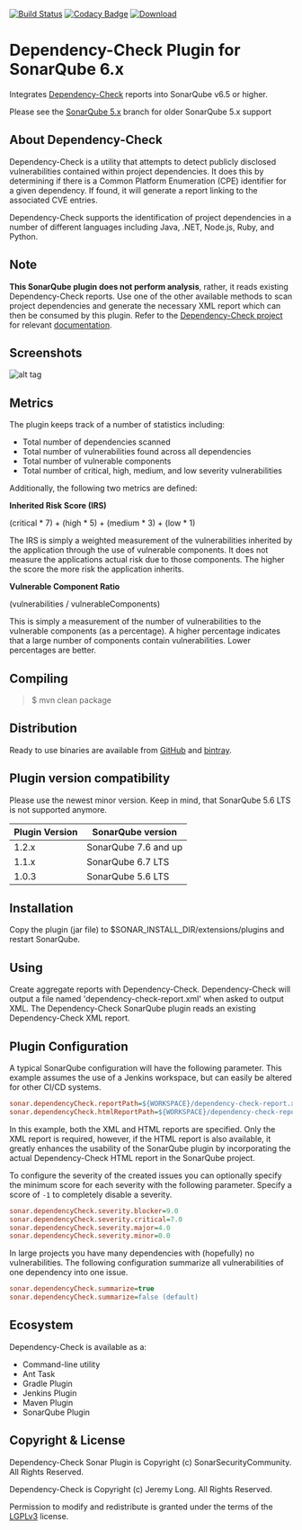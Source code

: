 [![Build Status](https://travis-ci.org/SonarSecurityCommunity/dependency-check-sonar-plugin.svg?branch=master)](https://travis-ci.org/SonarSecurityCommunity/dependency-check-sonar-plugin)
[![Codacy Badge](https://api.codacy.com/project/badge/Grade/412eb95dd49d47bca70d53b685fb247a)](https://www.codacy.com/app/SonarSecurityCommunity/dependency-check-sonar-plugin?utm_source=github.com&amp;utm_medium=referral&amp;utm_content=SonarSecurityCommunity/dependency-check-sonar-plugin&amp;utm_campaign=Badge_Grade)
[![Download](https://api.bintray.com/packages/sonarsecuritycommunity/owasp/sonar-dependency-check/images/download.svg)](https://bintray.com/sonarsecuritycommunity/owasp/sonar-dependency-check/_latestVersion)

Dependency-Check Plugin for SonarQube 6.x
=====================================

Integrates [Dependency-Check] reports into SonarQube v6.5 or higher.

Please see the [SonarQube 5.x] branch for older SonarQube 5.x support

About Dependency-Check
-------------------
Dependency-Check is a utility that attempts to detect publicly disclosed vulnerabilities contained within project dependencies. It does this by determining if there is a Common Platform Enumeration (CPE) identifier for a given dependency. If found, it will generate a report linking to the associated CVE entries.

Dependency-Check supports the identification of project dependencies in a number of different languages including Java, .NET, Node.js, Ruby, and Python.

Note
-------------------
**This SonarQube plugin does not perform analysis**, rather, it reads existing Dependency-Check reports. Use one of the other available methods to scan project dependencies and generate the necessary XML report which can then be consumed by this plugin. Refer to the [Dependency-Check project](https://github.com/jeremylong/DependencyCheck) for relevant [documentation](https://jeremylong.github.io/DependencyCheck/).

Screenshots
-------------------

![alt tag](screenshots/dashboard-widget.png)

Metrics
-------------------

The plugin keeps track of a number of statistics including:

* Total number of dependencies scanned
* Total number of vulnerabilities found across all dependencies
* Total number of vulnerable components
* Total number of critical, high, medium, and low severity vulnerabilities

Additionally, the following two metrics are defined:

__Inherited Risk Score (IRS)__

(critical * 7) + (high * 5) + (medium * 3) + (low * 1)

The IRS is simply a weighted measurement of the vulnerabilities inherited by the application through the use of vulnerable components. It does not measure the applications actual risk due to those components. The higher the score the more risk the application inherits.

__Vulnerable Component Ratio__

(vulnerabilities / vulnerableComponents)

This is simply a measurement of the number of vulnerabilities to the vulnerable components (as a percentage). A higher percentage indicates that a large number of components contain vulnerabilities. Lower percentages are better.


Compiling
-------------------

> $ mvn clean package

Distribution
-------------------
Ready to use binaries are available from [GitHub] and [bintray].

Plugin version compatibility
-------------------

Please use the newest minor version. Keep in mind, that SonarQube 5.6 LTS is not supported anymore.

Plugin Version | SonarQube version
----------------- | --------------
1.2.x | SonarQube 7.6 and up
1.1.x | SonarQube 6.7 LTS
1.0.3 | SonarQube 5.6 LTS

Installation
-------------------
Copy the plugin (jar file) to $SONAR_INSTALL_DIR/extensions/plugins and restart SonarQube.

Using
-------------------
Create aggregate reports with Dependency-Check. Dependency-Check will output a file named 'dependency-check-report.xml' when asked to output XML. The Dependency-Check SonarQube plugin reads an existing Dependency-Check XML report.

Plugin Configuration
-------------------

A typical SonarQube configuration will have the following parameter. This example assumes the use of a Jenkins workspace, but can easily be altered for other CI/CD systems.

```ini
sonar.dependencyCheck.reportPath=${WORKSPACE}/dependency-check-report.xml
sonar.dependencyCheck.htmlReportPath=${WORKSPACE}/dependency-check-report.html
```

In this example, both the XML and HTML reports are specified. Only the XML report is required, however, if the HTML
report is also available, it greatly enhances the usability of the SonarQube plugin by incorporating the actual
Dependency-Check HTML report in the SonarQube project.

To configure the severity of the created issues you can optionally specify the minimum score for each severity with the following parameter. Specify a score of `-1` to completely disable a severity.

```ini
sonar.dependencyCheck.severity.blocker=9.0
sonar.dependencyCheck.severity.critical=7.0
sonar.dependencyCheck.severity.major=4.0
sonar.dependencyCheck.severity.minor=0.0
```

In large projects you have many dependencies with (hopefully) no vulnerabilities. The following configuration summarize all vulnerabilities of one dependency into one issue.

```ini
sonar.dependencyCheck.summarize=true
sonar.dependencyCheck.summarize=false (default)
```

Ecosystem
-------------------

Dependency-Check is available as a:
* Command-line utility
* Ant Task
* Gradle Plugin
* Jenkins Plugin
* Maven Plugin
* SonarQube Plugin

Copyright & License
-------------------

Dependency-Check Sonar Plugin is Copyright (c) SonarSecurityCommunity. All Rights Reserved.

Dependency-Check is Copyright (c) Jeremy Long. All Rights Reserved.

Permission to modify and redistribute is granted under the terms of the [LGPLv3] license.

  [LGPLv3]: http://www.gnu.org/licenses/lgpl.txt
  [GitHub]: https://github.com/SonarSecurityCommunity/dependency-check-sonar-plugin/releases
  [Dependency-Check]: https://www.owasp.org/index.php/OWASP_Dependency_Check
  [SonarQube 5.x]: https://github.com/SonarSecurityCommunity/dependency-check-sonar-plugin/tree/SonarQube_5.x
  [bintray]: https://bintray.com/sonarsecuritycommunity/owasp/sonar-dependency-check
